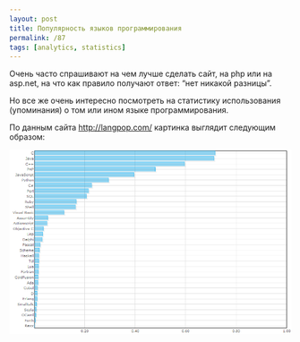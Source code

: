 ```yaml
---
layout: post
title: Популярность языков программирования
permalink: /87
tags: [analytics, statistics]
---
```


Очень часто спрашивают на чем лучше сделать сайт, на php или на asp.net, на что как правило получают ответ: “нет никакой разницы”.

Но все же очень интересно посмотреть на статистику использования (упоминания) о том или ином языке программирования.

По данным сайта http://langpop.com/ картинка выглядит следующим образом:

![langpop](/images/wp/langpop.png)

